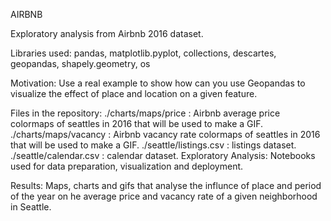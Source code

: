 AIRBNB

Exploratory analysis from Airbnb 2016 dataset.

Libraries used: pandas, matplotlib.pyplot, collections, descartes, geopandas, shapely.geometry, os

Motivation: Use a real example to show how can you use Geopandas to visualize the effect of place and location on a given feature.

Files in the repository:  ./charts/maps/price : Airbnb average price colormaps of seattles in 2016 that will be used to make a GIF.
                          ./charts/maps/vacancy : Airbnb vacancy rate colormaps of seattles in 2016 that will be used to make a GIF.
                          ./seattle/listings.csv : listings dataset.
                          ./seattle/calendar.csv : calendar dataset.
                          Exploratory Analysis: Notebooks used for data preparation, visualization and deployment.
                          
Results: Maps, charts and gifs that analyse the influnce of place and period of the year on he average price and vacancy rate of a given neighborhood in Seattle.
                          
          
